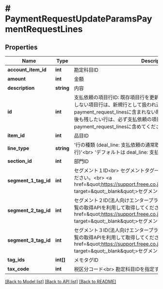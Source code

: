 # # PaymentRequestUpdateParamsPaymentRequestLines

## Properties

Name | Type | Description | Notes
------------ | ------------- | ------------- | -------------
**account_item_id** | **int** | 勘定科目ID | [optional]
**amount** | **int** | 金額 |
**description** | **string** | 内容 | [optional]
**id** | **int** | 支払依頼の項目行ID: 既存項目行を更新する場合に指定します。IDを指定しない項目行は、新規行として扱われ追加されます。また、payment_request_linesに含まれない既存の項目行は削除されます。更新後も残したい行は、必ず支払依頼の項目行IDを指定してpayment_request_linesに含めてください。 | [optional]
**item_id** | **int** | 品目ID | [optional]
**line_type** | **string** | &#39;行の種類 (deal_line: 支払依頼の通常取引行, withholding_tax: 源泉所得税行)&#39;&lt;br&gt; &#39;デフォルトは deal_line: 支払依頼の通常取引行 です&#39; | [optional]
**section_id** | **int** | 部門ID | [optional]
**segment_1_tag_id** | **int** | セグメント１ID&lt;br&gt; セグメントタグ一覧の取得APIを利用して取得してください。&lt;br&gt; &lt;a href&#x3D;\&quot;https://support.freee.co.jp/hc/ja/articles/360020679611\&quot; target&#x3D;\&quot;_blank\&quot;&gt;セグメント（分析用タグ）の設定&lt;/a&gt;&lt;br&gt; | [optional]
**segment_2_tag_id** | **int** | セグメント２ID(法人向けエンタープライズプラン)&lt;br&gt; セグメントタグ一覧の取得APIを利用して取得してください。&lt;br&gt; &lt;a href&#x3D;\&quot;https://support.freee.co.jp/hc/ja/articles/360020679611\&quot; target&#x3D;\&quot;_blank\&quot;&gt;セグメント（分析用タグ）の設定&lt;/a&gt;&lt;br&gt; | [optional]
**segment_3_tag_id** | **int** | セグメント３ID(法人向けエンタープライズプラン)&lt;br&gt; セグメントタグ一覧の取得APIを利用して取得してください。&lt;br&gt; &lt;a href&#x3D;\&quot;https://support.freee.co.jp/hc/ja/articles/360020679611\&quot; target&#x3D;\&quot;_blank\&quot;&gt;セグメント（分析用タグ）の設定&lt;/a&gt;&lt;br&gt; | [optional]
**tag_ids** | **int[]** | メモタグID | [optional]
**tax_code** | **int** | 税区分コード&lt;br&gt; 勘定科目IDを指定する場合は必須です。 | [optional]

[[Back to Model list]](../../README.md#models) [[Back to API list]](../../README.md#endpoints) [[Back to README]](../../README.md)
